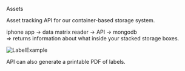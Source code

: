Assets

Asset tracking API for our container-based storage system.  
  
iphone app -> data matrix reader -> API  -> mongodb   
=> returns information about what inside your stacked storage boxes.

![LabelExample](https://github.com/connerkward/AssetTracker/blob/master/API/app/generated-labels/652ba85baf9928aa-6B5E.png?raw=true)

API can also generate a printable PDF of labels.
